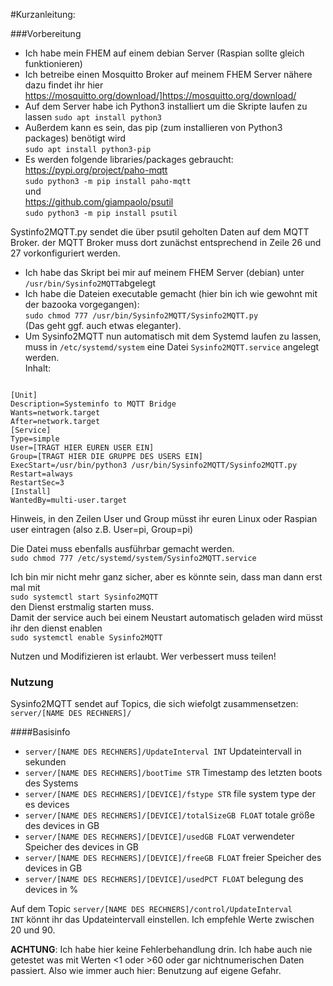 
#Kurzanleitung:

###Vorbereitung
- Ich habe mein FHEM auf einem debian Server (Raspian sollte gleich funktionieren)
- Ich betreibe einen Mosquitto Broker auf meinem FHEM Server nähere dazu findet ihr hier
https://mosquitto.org/download/]https://mosquitto.org/download/
- Auf dem Server habe ich Python3 installiert um die Skripte laufen zu lassen
<code>sudo apt install python3</code>
- Außerdem kann es sein, das pip (zum installieren von Python3 packages) benötigt wird  
<code>sudo apt install python3-pip</code>
- Es werden folgende libraries/packages gebraucht:   
https://pypi.org/project/paho-mqtt  
<code>sudo python3 -m pip install paho-mqtt</code>  
und  
https://github.com/giampaolo/psutil   
<code>sudo python3 -m pip install psutil</code>


Systinfo2MQTT.py sendet die über psutil geholten Daten auf dem MQTT Broker.
der MQTT Broker muss dort zunächst entsprechend in Zeile 26 und 27 vorkonfiguriert werden.


- Ich habe das Skript bei mir auf meinem FHEM Server (debian) unter <code>/usr/bin/Sysinfo2MQTT</code>abgelegt
- Ich habe die Dateien executable gemacht (hier bin ich wie gewohnt mit der bazooka vorgegangen):   
<code>sudo chmod 777 /usr/bin/Sysinfo2MQTT/Sysinfo2MQTT.py</code>  
(Das geht ggf. auch etwas eleganter).
- Um Sysinfo2MQTT nun automatisch mit dem Systemd laufen zu lassen, muss in <code>/etc/systemd/system</code> eine Datei <code>Sysinfo2MQTT.service</code> angelegt werden.   
Inhalt:  
<code>
[Unit]  
Description=Systeminfo to MQTT Bridge  
Wants=network.target  
After=network.target  
[Service]  
Type=simple  
User=[TRAGT HIER EUREN USER EIN]  
Group=[TRAGT HIER DIE GRUPPE DES USERS EIN]  
ExecStart=/usr/bin/python3 /usr/bin/Sysinfo2MQTT/Sysinfo2MQTT.py  
Restart=always  
RestartSec=3  
[Install]  
WantedBy=multi-user.target</code>  

Hinweis, in den Zeilen User und Group müsst ihr euren Linux oder Raspian user eintragen (also z.B. User=pi, Group=pi)

Die Datei muss ebenfalls ausführbar gemacht werden.  
<code>sudo chmod 777 /etc/systemd/system/Sysinfo2MQTT.service</code>

Ich bin mir nicht mehr ganz sicher, aber es könnte sein, dass man dann erst mal mit  
<code>sudo systemctl start Sysinfo2MQTT</code>  
den Dienst erstmalig starten muss.  
Damit der service auch bei einem Neustart automatisch geladen wird müsst ihr den dienst enablen  
<code>sudo systemctl enable Sysinfo2MQTT</code>

Nutzen und Modifizieren ist erlaubt. Wer verbessert muss teilen! 


### Nutzung
Sysinfo2MQTT sendet auf Topics, die sich wiefolgt zusammensetzen:  
<code>server/[NAME DES RECHNERS]/</code>  

####Basisinfo
- <code>server/[NAME DES RECHNERS]/UpdateInterval INT</code> Updateintervall in sekunden
- <code>server/[NAME DES RECHNERS]/bootTime STR</code> Timestamp des letzten boots des Systems
- <code>server/[NAME DES RECHNERS]/[DEVICE]/fstype STR</code> file system type der es devices
- <code>server/[NAME DES RECHNERS]/[DEVICE]/totalSizeGB FLOAT</code> totale größe des devices in GB
- <code>server/[NAME DES RECHNERS]/[DEVICE]/usedGB FLOAT</code> verwendeter Speicher des devices in GB
- <code>server/[NAME DES RECHNERS]/[DEVICE]/freeGB FLOAT</code> freier Speicher  des devices in GB
- <code>server/[NAME DES RECHNERS]/[DEVICE]/usedPCT FLOAT</code> belegung des devices in %  

Auf dem Topic <code>server/[NAME DES RECHNERS]/control/UpdateInterval INT</code> könnt ihr das Updateintervall einstellen.
Ich empfehle Werte zwischen 20 und 90.  

**ACHTUNG**: Ich habe hier keine Fehlerbehandlung drin. Ich habe auch nie getestet was mit Werten <1 oder >60 oder gar nichtnumerischen Daten passiert.
Also wie immer auch hier: Benutzung auf eigene Gefahr.